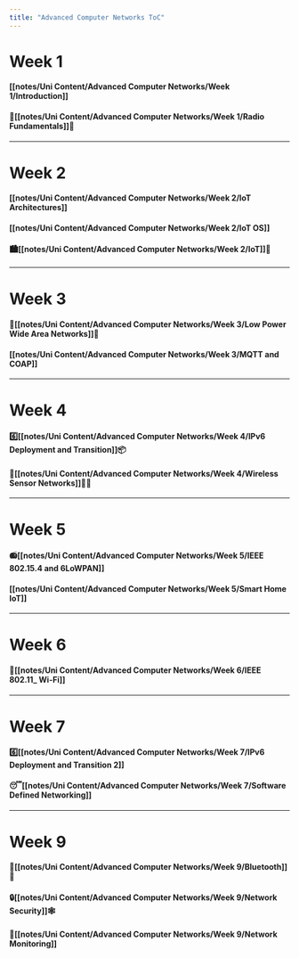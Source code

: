```yaml
---
title: "Advanced Computer Networks ToC"
---
```


# **Week 1**
#### [[notes/Uni Content/Advanced Computer Networks/Week 1/Introduction]]
#### 📡[[notes/Uni Content/Advanced Computer Networks/Week 1/Radio Fundamentals]]📖
---
# **Week 2**
#### [[notes/Uni Content/Advanced Computer Networks/Week 2/IoT Architectures]]
#### [[notes/Uni Content/Advanced Computer Networks/Week 2/IoT OS]]
#### 🏙[[notes/Uni Content/Advanced Computer Networks/Week 2/IoT]]📡
---
# **Week 3**
#### 🔋[[notes/Uni Content/Advanced Computer Networks/Week 3/Low Power Wide Area Networks]]📡
#### [[notes/Uni Content/Advanced Computer Networks/Week 3/MQTT and COAP]]
---
# **Week 4**
#### 6️⃣[[notes/Uni Content/Advanced Computer Networks/Week 4/IPv6 Deployment and Transition]]📦
#### 📡[[notes/Uni Content/Advanced Computer Networks/Week 4/Wireless Sensor Networks]]🌲🌳
---
# **Week 5**
#### 📻[[notes/Uni Content/Advanced Computer Networks/Week 5/IEEE 802.15.4 and 6LoWPAN]]
#### [[notes/Uni Content/Advanced Computer Networks/Week 5/Smart Home IoT]]
---
# **Week 6**
#### 📶[[notes/Uni Content/Advanced Computer Networks/Week 6/IEEE 802.11_ Wi-Fi]]
---
# **Week 7**
#### 6️⃣[[notes/Uni Content/Advanced Computer Networks/Week 7/IPv6 Deployment and Transition 2]]
#### 😴[[notes/Uni Content/Advanced Computer Networks/Week 7/Software Defined Networking]]
---
# **Week 9**
#### 🔵[[notes/Uni Content/Advanced Computer Networks/Week 9/Bluetooth]]🦷
#### 🔒[[notes/Uni Content/Advanced Computer Networks/Week 9/Network Security]]🕸
#### 👀[[notes/Uni Content/Advanced Computer Networks/Week 9/Network Monitoring]]